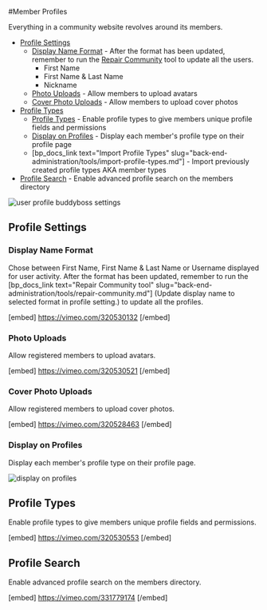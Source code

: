 #Member Profiles

Everything in a community website revolves around its members.

*   [Profile Settings](#profile-settings)
    *   [Display Name Format](#display-name-format) - After the format has been updated, remember to run the [Repair Community](https://www.buddyboss.com/resources/docs/back-end-administration-panels/buddyboss-tools/) tool to update all the users.
        *   First Name
        *   First Name & Last Name
        *   Nickname
    *   [Photo Uploads](#photo-uploads) - Allow members to upload avatars
    *   [Cover Photo Uploads](#cover-photo-uploads) - Allow members to upload cover photos
*   [Profile Types](#profile-types)
    *   [Profile Types](#profile-types) - Enable profile types to give members unique profile fields and permissions
    *   [Display on Profiles](#display-on-profiles) - Display each member's profile type on their profile page
    *   [bp_docs_link text="Import Profile Types" slug="back-end-administration/tools/import-profile-types.md"] - Import previously created profile types AKA member types
*   [Profile Search](#profile-search) - Enable advanced profile search on the members directory

![user profile buddyboss settings](https://www.dropbox.com/s/clgbjilp99i5ur8/userprofilesbuddybosssettings.jpg?raw=1)

Profile Settings<a name="profile-settings"></a>
----------------

### Display Name Format<a name="display-name-format"></a>

Chose between First Name, First Name & Last Name or Username displayed for user activity. After the format has been updated, remember to run the [bp_docs_link text="Repair Community tool" slug="back-end-administration/tools/repair-community.md"] (Update display name to selected format in profile setting.) to update all the profiles.

[embed] https://vimeo.com/320530132 [/embed]

### Photo Uploads<a name="photo-uploads"></a>

Allow registered members to upload avatars.

[embed] https://vimeo.com/320530521 [/embed]

### Cover Photo Uploads<a name="cover-photo-uploads"></a>

Allow registered members to upload cover photos.

[embed] https://vimeo.com/320528463 [/embed]

### Display on Profiles<a name="display-on-profiles"></a>

Display each member's profile type on their profile page.

![display on profiles](https://www.dropbox.com/s/a0ar4t54m2mt7rf/displayonprofiles.jpg?raw=1)

Profile Types<a name="profile-types"></a>
-------------

Enable profile types to give members unique profile fields and permissions.

[embed] https://vimeo.com/320530553 [/embed]

Profile Search<a name="profile-search"></a>
--------------

Enable advanced profile search on the members directory.

[embed] https://vimeo.com/331779174 [/embed]